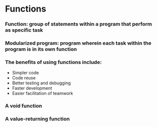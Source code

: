 # Functions 


### Function: group of statements within  a program that perform as specific task
### Modularized program: program wherein each task within the program is in its own function


### The benefits of using functions include:
* Simpler code
* Code reuse
* Better testing and debugging 
* Faster development
* Easier facilitation of teamwork


### A void function
### A value-returning function
